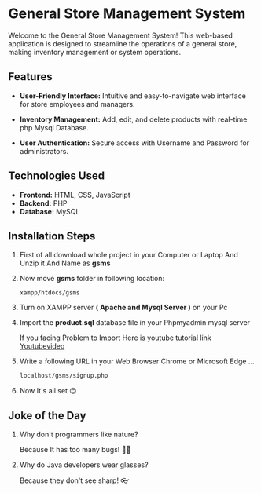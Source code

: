 # General Store Management System


Welcome to the General Store Management System! This web-based application is designed to streamline the operations of a general store, making inventory management or system operations.

## Features

- **User-Friendly Interface:** Intuitive and easy-to-navigate web interface for store employees and managers.

- **Inventory Management:** Add, edit, and delete products with real-time php Mysql Database.


- **User Authentication:** Secure access with Username and Password for administrators.


## Technologies Used

- **Frontend:** HTML, CSS, JavaScript
- **Backend:** PHP
- **Database:** MySQL

## Installation Steps

1. First of all download whole project in your Computer or Laptop And Unzip it And Name as **gsms**

2. Now move **gsms** folder in following location:
   
   ```
   xampp/htdocs/gsms
   ```

2. Turn on XAMPP server **( Apache and Mysql Server )** on your Pc
3. Import the **product.sql** database file in your Phpmyadmin mysql server

     If you facing Problem to Import Here is youtube tutorial link
     [Youtubevideo](https://youtu.be/jW5lrS6EUPM?si=o9KByOG4zLygMm8O)

4. Write a following URL in your Web Browser Chrome or  Microsoft Edge ...

   ```bash
   localhost/gsms/signup.php
   ```
5. Now It's all set 😊

## Joke of the Day

1. Why don't programmers like nature?
   
     Because It has too many bugs! 🐜🌿


2. Why do Java developers wear glasses?

     Because they don't see sharp! 👓
